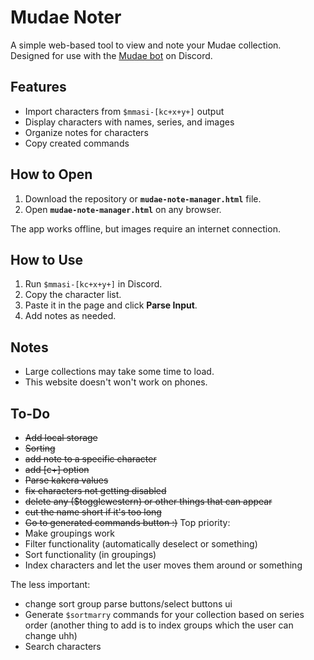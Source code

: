 # Mudae Noter

A simple web-based tool to view and note your Mudae collection.  
Designed for use with the [Mudae bot](https://top.gg/bot/432610292342587392) on Discord.


## Features

- Import characters from `$mmasi-[kc+x+y+]` output  
- Display characters with names, series, and images  
- Organize notes for characters
- Copy created commands


## How to Open

1. Download the repository or **`mudae-note-manager.html`** file.
2. Open **`mudae-note-manager.html`** on any browser.

The app works offline, but images require an internet connection.


## How to Use

1. Run `$mmasi-[kc+x+y+]` in Discord.  
2. Copy the character list.  
3. Paste it in the page and click **Parse Input**.  
4. Add notes as needed.


## Notes

- Large collections may take some time to load.
- This website doesn't won't work on phones.


## To-Do

- ~~Add local storage~~
- ~~Sorting~~
- ~~add note to a specific character~~
- ~~add [c+] option~~
- ~~Parse kakera values~~
- ~~fix characters not getting disabled~~
- ~~delete any ($togglewestern) or other things that can appear~~
- ~~cut the name short if it's too long~~
- ~~Go to generated commands button :)~~
Top priority:
- Make groupings work
- Filter functionality (automatically deselect or something)
- Sort functionality (in groupings)
- Index characters and let the user moves them around or something

The less important:
- change sort group parse buttons/select buttons ui
- Generate `$sortmarry` commands for your collection based on series order (another thing to add is to index groups which the user can change uhh)
- Search characters
